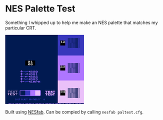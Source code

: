 # NES Palette Test

Something I whipped up to help me make an NES palette that matches my particular CRT.

![Screenshot of the app, showing the current palette and debug information](paltest_000.png)

Built using [NESfab](https://github.com/pubby/nesfab). Can be compied by calling `nesfab paltest.cfg`. 
